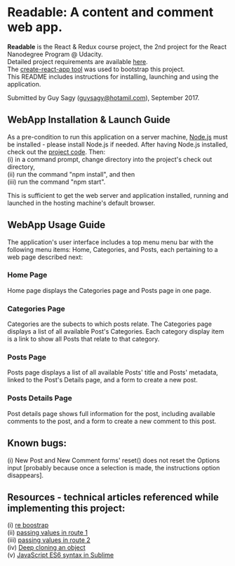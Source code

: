 # Readable: A content and comment web app.
<b>Readable</b> is the React & Redux course project, the 2nd project for the React Nanodegree Program @ Udacity. <br/>
Detailed project requirements are available [here](https://github.com/guysagy/readableByReact/blob/master/Readable%20Project%20Overview.docx). <br/>
The [create-react-app tool](https://github.com/facebookincubator/create-react-app) was used to bootstrap this project. <br/>
This README includes instructions for installing, launching and using the application. <br/>

Submitted by Guy Sagy (guysagy@hotamil.com), September 2017. <br/>

## WebApp Installation & Launch Guide
As a pre-condition to run this application on a server machine, [Node.js](https://nodejs.org/) must be installed - please install Node.js if needed. After having Node.js installed, check out the [project code](https://github.com/guysagy/readableByReact). Then: <br/>
(i) in a command prompt, change directory into the project's check out directory, <br/>
(ii) run the command "npm install", and then <br/>
(iii) run the command "npm start". <br/>

This is sufficient to get the web server and application installed, running and launched in the hosting machine's default browser. <br/>

## WebApp Usage Guide
The application's user interface includes a top menu menu bar with the following menu items: Home, Categories, and Posts, each pertaining to a web page described next:

### Home Page
Home page displays the Categories page and Posts page in one page.

### Categories Page
Categories are the subects to which posts relate. The Categories page displays a list of all available Post's Categories. Each category display item is a link to show all Posts that relate to that category.

### Posts Page
Posts page displays a list of all available Posts' title and Posts' metadata, linked to the Post's Details page, and a form to create a new post.

### Posts Details Page
Post details page shows full information for the post, including available comments to the post, and a form to create a new comment to this post.

## Known bugs:
(i) New Post and New Comment forms' reset() does not reset the Options input [probably because once a selection is made, the instructions option disappears]. <br/>

## Resources - technical articles referenced while implementing this project:
(i) [re boostrap](https://react-bootstrap.github.io/components.html#forms)<br/>
(ii) [passing values in route 1](https://stackoverflow.com/questions/27864720/react-router-pass-props-to-handler-component)<br/>
(iii) [passing values in route 2](https://jaketrent.com/post/access-route-params-react-router-v4/)<br/>
(iv) [Deep cloning an object](https://stackoverflow.com/questions/122102/what-is-the-most-efficient-way-to-deep-clone-an-object-in-javascript)<br/>
(v) [JavaScript ES6 syntax in Sublime](http://gunnariauvinen.com/getting-es6-syntax-highlighting-in-sublime-text/)<br/>